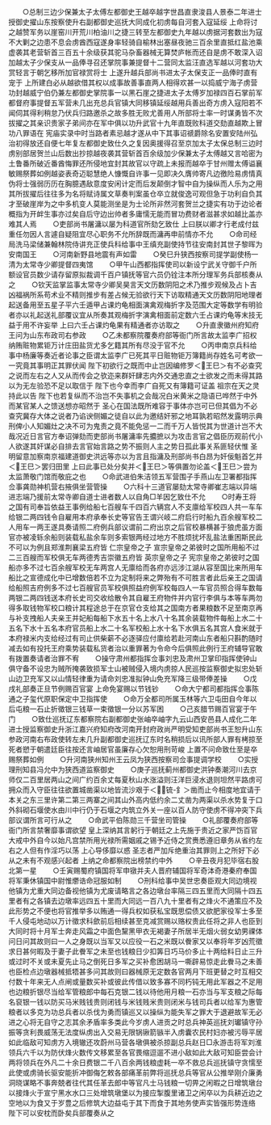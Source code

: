 <!-- { "loadSidebar": true } -->
　　○总制三边少保兼太子太傅左都御史王越卒越字世昌直隶浚县人景泰二年进士授御史擢山东按察使升右副都御史巡抚大同成化初虏每自河套入寇延绥  上命将讨之越赞军务以崖窑川开荒川柏油川之捷三转至左都御史九年越以虏据河套数出为寇不大剿之边患不息会虏酋西寇遂身率轻骑自榆林出塞昼夜驰三百余里直抵红盐池乘虚袭其老营斩首三百五十余级获其驼马杂畜器械无算焚庐帐而还自是虏不敢深入诏加越太子少保支从一品俸寻召还掌院事兼提督十二营同太监汪直选军越以河套功大赏轻言于朝乞移所加官禄赏将士  上遂升越兵部尚书进太子太保支正一品俸时直有宠于  上所建白必从越欲借其权以成事故善事直两人相得欢甚一以捣威宁海子虏营功封越威宁伯仍兼左都御史掌院事一以黑石崖之捷进太子太傅岁加禄四百石掌前军都督府事提督五军营未几出充总兵官镇大同移镇延绥越用兵善出奇方虏入寇阳若不闻伺其得利稍怠乃伏兵归路邀杀之故多胜无败尤善用人所部将士率一时谋勇皆不次拔擢之其亲识贵家子弟间亦在军中俱以功升武官十九年直既败科道交劾直越欺上冒功八罪语在  宪庙实录中时当路者素忌越才遂从中下其事诏禠爵除名安置安陆州弘治初得放还自便七年复左都御史致仕久之复因奥援得召至京加太子太保总制三边时虏别部居贺兰山后数出抄掠越夜袭其营斩首百余级加少保兼太子太傅越又言哈密为土鲁番所破近番酋悔罪还所侵地宜封其故官以守疏上未报而越卒于甘州赠太傅谥襄敏赐祭葬如例越姿表奇迈聪慧绝人慷慨自许事一见即决久膺帅寄凡边徼险易虏情真伪将士强弱历历在胸臆遇敌意度安闲计定而后发颠倒才智中自为操纵而人乐为之用其所拔擢后往往多为名将赋诗属文草奏判案虽仓卒立就俊逸可观但急于功利自负其才至破崖岸为之中多机变人莫能测坐是为士论所非然河套贺兰之捷实有功于边论者概指为开衅生事亦过矣自后守边出帅者多庸懦无能而冒功费财者滋甚求如越比盖亦难其人焉
　　○吏部尚书屠滽以屡为科道官所劾乞致仕  上曰朕以卿才行老成付兹重任勿因人言遽自疑阻宜尽心职务不允所辞既而滽再申前情亦不允
　　○命司经局洗马梁储兼翰林院侍讲充正使兵科给事中王缜充副使持节往安南封其世子黎晖为安南国王
　　○河南新野县地震有声如雷
　　○癸巳升狭西按察司提学副使杨一清为太常寺少卿提督四夷馆
　　○甲午山西都指挥使司以新设宁武关守御千户所额设官员数少请存留原拟裁调千百户镇抚等官六员仍铨注本所分理军务兵部核奏从之
　　○钦天监掌监事太常寺少卿吴昊言天文历数阴阳之术乃推步观候及占卜吉凶福祸所系苟术业不精则推步有差占候无验欲行天下访取精通天文历数阴阳地理者起送备用至五星子平六壬遁甲占课灼龟相面演禽观梅折字及范围大定等数学有明验者亦以礼起送礼部覆议宜从所奏其观梅折字演禽相面前定数六壬占课灼龟等末技无益于用不许妄举  上曰六壬占课灼龟果有精通者亦访取之
　　○升直隶徽州府知府王问为山东布政司右参政
　　○乙未都察院覆奏府部等衙门所言故太监李广招权纳贿赃物累钜万计庄田盐货尤多乞籍其所有尽没于官不允
　　○丙申南京兵科给事中杨廉等奏近者论事之臣谓太监李广已死其平日赃物钜万簿籍尚存姓名可考欲一一究竟其事明正其罪伏闻  陛下初欲行之既而中止岂因编修罗＜王巳＞有不必查究之说而左右之人又从而传会之欤迩来群奸肆志内外交通忠直之士欲发之而未得其路以为无左验恐不足以取信于  陛下也今幸而李广自死又有簿籍可证盖  祖宗在天之灵持此以告  陛下也若复纵而不治岂不失事机之会哉况白米黄米之隐语已哗然于中外而某官某人之馈送想亦昭然于  圣心在国法既所难容于事体亦岂可已但其倡为不必查究冀存大体之说者乃谄谀侧媚之徒自以此为邀结奸邪之地耳孰若昭然发露明示典刑俾小人知媚灶之决不可为鬼责之竟不能免惩一二而千万人皆悦其为世道计岂不大哉况近日言官方奉诏弹劾而吏部尚书屠滽率先攟摭以为攻击言官之倡臣历观前代小人欲遂其奸谋必自排去言官始言路之势不振则人主之势日孤此事关系匪轻伏惟  圣明留意加察南京福建道御史洪远等亦以为言且指滽及刑部尚书白昂为奸佞魁首乞并＜王巳＞罢归田里  上曰此事已处分矣并＜王巳＞等俱置勿论盖＜王巳＞尝为太监萧敬门馆而敬庇之也
　　○命武进伯朱洁领五军营围子手燕山左卫署都指挥佥事龚勋神机营右掖俱坐营管操
　　○六科十三道官屡劾太常寺卿崔志端以异端进志端乃援前太常寺卿自道士进者数人以自角□羊因乞致仕不允
　　○时寿王将之国有司奉旨依益王事例给船七百艘车千四百六辆宫人不支廪给军校四人共一车车给银二两四钱令自雇用本府承奉长史等官告王谓兴岐二府启行时船九百余艘军校二人用车一两王遂具奏请照二府例兵部议谓前二府出京之后官校暴横甚于狼虎虽方面官亦被凌轹余船则装载私盐余车则多索银两经过地方不胜烦扰坏乱盐法重困斯民此不可以为例且郑淮荆襄梁五府皆  仁宗皇帝之子  宣宗皇帝之弟彼时之国所用船不过二三百艘而军校俱无车两德秀吉崇徽五府皆  英宗皇帝之子  宪宗皇帝之弟彼时之国船亦多不过七百余艘军校无车两宫人无廪给而各府亦远涉江湖从容至国比来所用车船比之宣德成化中已增数倍若不立为定制将来之弊殆有不可胜言者此后亲王之国请给船照吉府例多不过七百艘官员军校俱照益府例军校每四人一车官员照合得车数每两银二两四钱送本府长史司交收给散令其自雇王府物件并内官行李俱与本等车两勿得多取钱物军校口粮计其程途总于在京官仓支给其之国南方者果粮数不足至南京再与补支拽船人夫亲王并妃船每船下水五十名上水八十名其余装载物件每船上水二十五名下水十五名本府官员船上水二十名军校船上水十名下水俱五名其宫人食米就于本府禄米内支给经过有司止供柴薪不必逐驿应付廪给若赴河南山东者船只斟酌随时减去如有投托王府乘势装载私货者治以重罪著为令命今后俱照此例行王府辅导官敢有拨置奏请者治罪不宥
　　○操守肃州都指挥佥事刘忠及肃州卫掌印指挥使钟山俱守备不设忠为贼所掩袭致损军士山被贼侵入境内虏掠人民巡按监察御史拟忠处斩山边卫充军又以山情轻律重为请命刘忠准拟钟山免充军降三级带俸差操
　　○戊戌礼部奏正旦节例赐百官宴  上命免宴赐以节钱钞
　　○命大宁都司都指挥佥事陈通之子玺代原职保定中卫指挥使
　　○命万全都司所属玉林等六卫屯田自今年以后屯粮一石止折徵银三钱草一束徵银一分以苏军困
　　○己亥腊节赐百官宴于午门
　　○致仕巡抚辽东都察院右副都御史张岫卒岫字九云山西安邑县人成化二年进士授监察御史升浙江嘉兴府知府改河南开封府政尚严明受知吏部尚书王恕升山东参政河南右布政使转左未几升副都御史巡抚辽东时名稍损后以讯所部人罪有栲掠至死者愬于朝遣廷臣往按还言岫居官虽廉存心欠恕用刑苛峻  上置不问命致仕至是卒赐祭葬如例
　　○升河南狭州知州王云凤为狭西按察司佥事提调学校
　　○实授理刑知县冯允中为狭西道监察御史
　　○庚子巡抚蓟州都御史洪钟奏潮河川去京师仅二百里居两山之间广约百余丈每夏秋山水涨溢则汪洋巨浸水退则坦然平路虏可拥众而入守臣往往欲置城凿渠以地皆流沙艰于＜锍-釒＞凿而止今相度地宜请于本关之东三里许第二第三两寨之间其山外高内低约余二丈凿为两渠以杀水势复于口外斜砌石堰使水由川中行仍于石堰之内筑立外关一座以百人防守使虏不得冲突下兵部议谓所言可行从之
　　○命武平伯陈勋三千营坐司管操
　　○礼部覆奏府部等衙门所言禁奢靡事谓欲望  皇上深纳其言躬行于朝廷之上先施于贵近之家严饬百官大戒中外自今以始凡宫禁所用光禄所需姻戚之锡予近侍之赏赉悉遵旧章务从省约左右之人但有作淫巧以荡  上心导侈靡以惑  圣志者严加斥绝重治其罪则上之所好下必从之未有不观感兴起者  上纳之命都察院出榜禁约中外
　　○辛丑夜月犯毕宿右股北第一星
　　○壬寅赐蜀府镇国将军申镦并夫人晋府辅国将军奇泍奇港秦府奉国将军秉休镇国中尉惟爩诰命冠服如制
　　○刑科给事中吴世忠奏臣观大同边境视他镇为尤重大同边备视他镇为尤废请略言之各边墩台率隔三四五里而大同隔十四五里者有之各镇去边墩率远四五十里而大同远一百八九十里者有之烽火不通策应不及此形势之不便也将官推举多以贿通一得兵权如获私宝既思偿债又欲肥家役军士多至千人侵屯地动以万计徵求科歛前后相续甚至克减赏赐以赂权贵此任将之非人也臣到大同时将十月军士奔走风霜之中面色黧黑甲衣无褐妻子所居半无烟火弱女幼男祼体问日问其故则曰一人之身既以当军又以应役一石之米既以餋家又以奉将年岁凶荒徵求日甚何暇及于妻子此餋军之未至也钱粮日少扣筭日巧马价多止十两给料日止三升或过时不关或未夏先止马之倒死日多军之买补愈困胡马一嘶辟易惊走此餋马之未善也臣检点边墩器械抵牾甚多问其故则曰器械原无定数各官两月下班更替之时互相交付数十年来无人点闸或量数买补或彼此传借以致多寡不同朽钝无用此军器之不足用也边粮折银尽当给军管粮郎中每石克银二钱以待他用月粮一石亦当与军支粮之际每名裒银一钱以防买马米贱钱贵则闭钱与米钱贱米贵则闭米与钱司兵者以给军为惠管粮者以多克为功总兵者以杀伐为勇而镇巡又以操纵为能失军之罪大于退避故军无必进之心将无自守之志其余矛盾率多类此今岁虏人进贡之时总兵神英巡抚刘瓛镇守孙振等贪利畏威荡无法度纵虏出入交易无限锅锹箭镞半入虏囊农民村妇亦被污辱平居如此临敌可知虏方入境辙还攻蔚州马营各墩俱被杀掠副总兵赵日□永游击将军刘淮领兵六千以为防伏烽火数传文移累至各官畏缩逗遛不进小敌如此大敌可知臣尝会计两将领兵在外凡二十余日费银二千八百余两钱粮虚耗一卒不救总兵巡抚镇守贪懦至此使或虏骑长驱安能折冲御侮乞敕各部痛革前弊将巡抚总兵等官从公推举刚介廉勇洞晓谋略不事奔兢者往代其任革去郎中等官凡士马钱粮一切畀之闲暇之日增筑墩台以接烽火于宣宁黑水水口三处增筑墩堡以为接应掣腹里诸卫之闲卒以为兵耕近边之空地以为食又于岁豊之后修筑大边益屯于其下而食于其地务使声实皆强形势连络  陛下可以安枕而卧矣兵部覆奏从之
